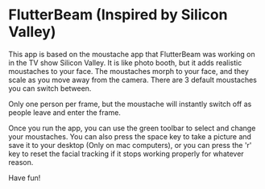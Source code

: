 # FlutterBeam (Inspired by Silicon Valley)

This app is based on the moustache app that FlutterBeam was working on in the TV show Silicon Valley. It is like photo booth, but it adds realistic moustaches to your face. The moustaches morph to your face, and they scale as you move away from the camera. There are 3 default moustaches you can switch between.

Only one person per frame, but the moustache will instantly switch off as people leave and enter the frame.

Once you run the app, you can use the green toolbar to select and change your moustaches. You can also press the space key to take a picture and save it to your desktop (Only on mac computers), or you can press the 'r' key to reset the facial tracking if it stops working properly for whatever reason.

Have fun!

